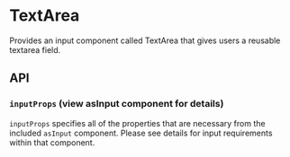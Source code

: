 # TextArea

Provides an input component called TextArea that gives users a reusable textarea field.

## API

### `inputProps` (view asInput component for details)
`inputProps` specifies all of the properties that are necessary from the included `asInput` component.  Please see details for input requirements within that component. 
